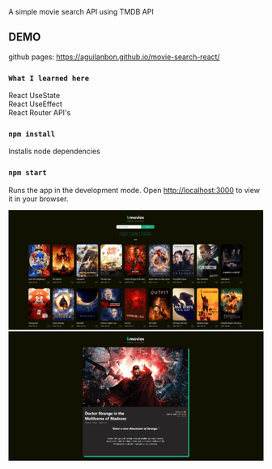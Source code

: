 A simple movie search API
using TMDB API

## DEMO
github pages: https://aguilanbon.github.io/movie-search-react/

### `What I learned here`

React UseState  
React UseEffect  
React Router
API's  

### `npm install`

Installs node dependencies

### `npm start`

Runs the app in the development mode.
Open [http://localhost:3000](http://localhost:3000) to view it in your browser.

![sample image](/public/sc1.png)
![sample image](/public/sc2.png)
